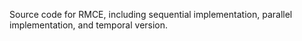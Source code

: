 Source code for RMCE, including sequential implementation, parallel implementation, and temporal version.
